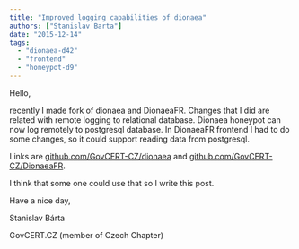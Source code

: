 ```yaml
---
title: "Improved logging capabilities of dionaea"
authors: ["Stanislav Barta"]
date: "2015-12-14"
tags: 
  - "dionaea-d42"
  - "frontend"
  - "honeypot-d9"
---
```


Hello,

  

  

recently I made fork of dionaea and DionaeaFR. Changes that I did are related with remote logging to relational database. Dionaea honeypot can now log remotely to postgresql database. In DionaeaFR frontend I had to do some changes, so it could support reading data from postgresql.

  

Links are [github.com/GovCERT-CZ/dionaea](https://github.com/GovCERT-CZ/dionaea) and [github.com/GovCERT-CZ/DionaeaFR](https://github.com/GovCERT-CZ/DionaeaFR).

  

I think that some one could use that so I write this post.  

  

  

Have a nice day,

  

  

Stanislav Bárta

  

GovCERT.CZ (member of Czech Chapter)
